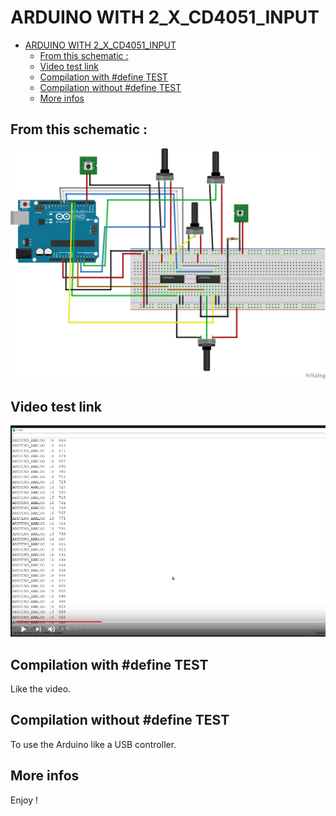 # ARDUINO WITH 2_X_CD4051_INPUT

- [ARDUINO WITH 2_X_CD4051_INPUT](#arduino-with-2_x_cd4051_input)
  - [From this schematic :](#from-this-schematic-)
  - [Video test link](#video-test-link)
  - [Compilation with #define TEST](#compilation-with-define-test)
  - [Compilation without #define TEST](#compilation-without-define-test)
  - [More infos](#more-infos)

## From this schematic :
![image.png](./documentation/From_the_example_code_CD4051.PNG)

## Video test link
[![image.png](./documentation/test.PNG)](https://youtu.be/LWjm9HOSOcg)

## Compilation with #define TEST
Like the video.

## Compilation without #define TEST
To use the Arduino like a USB controller.

## More infos

Enjoy !

